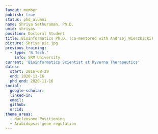 ```yaml
---
layout: member
publish: true
status: phd_alumni
name: Shriya Sethuraman, Ph.D.
umid: shriyas
position: Doctoral Student
title: Bioinformatics Ph.D. (co-mentored with Andrzej Wierzbicki)
picture: Shriya_pic.jpg
previous_training:
  - type: 'B.Tech.'
    info: SRM University
current: 'Bioinformatics Scientist at Kyverna Therapeutics'
dates:
  start: 2016-08-29
  end: 2020-11-16
  phd_end: 2020-11-16
social: 
  google-scholar: 
  linked-in: 
  email: 
  github:
  orcid:
theme_areas:
  - Nucleosome Positioning
  - Arabidopsis gene regulation
---
```


